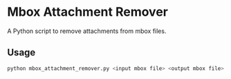 # Mbox Attachment Remover

A Python script to remove attachments from mbox files.

## Usage

```bash
python mbox_attachment_remover.py <input mbox file> <output mbox file> [max messages]

